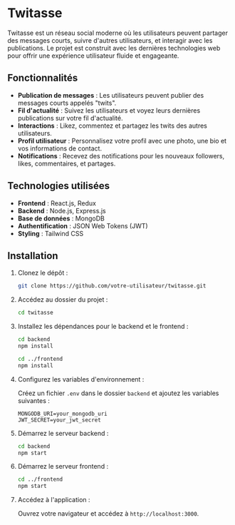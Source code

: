 # Twitasse

Twitasse est un réseau social moderne où les utilisateurs peuvent partager des messages courts, suivre d'autres utilisateurs, et interagir avec les publications. Le projet est construit avec les dernières technologies web pour offrir une expérience utilisateur fluide et engageante.

## Fonctionnalités

- **Publication de messages** : Les utilisateurs peuvent publier des messages courts appelés "twits".
- **Fil d'actualité** : Suivez les utilisateurs et voyez leurs dernières publications sur votre fil d'actualité.
- **Interactions** : Likez, commentez et partagez les twits des autres utilisateurs.
- **Profil utilisateur** : Personnalisez votre profil avec une photo, une bio et vos informations de contact.
- **Notifications** : Recevez des notifications pour les nouveaux followers, likes, commentaires, et partages.

## Technologies utilisées

- **Frontend** : React.js, Redux
- **Backend** : Node.js, Express.js
- **Base de données** : MongoDB
- **Authentification** : JSON Web Tokens (JWT)
- **Styling** : Tailwind CSS

## Installation

1. Clonez le dépôt :

    ```bash
    git clone https://github.com/votre-utilisateur/twitasse.git
    ```

2. Accédez au dossier du projet :

    ```bash
    cd twitasse
    ```

3. Installez les dépendances pour le backend et le frontend :

    ```bash
    cd backend
    npm install

    cd ../frontend
    npm install
    ```

4. Configurez les variables d'environnement :

    Créez un fichier `.env` dans le dossier `backend` et ajoutez les variables suivantes :

    ```plaintext
    MONGODB_URI=your_mongodb_uri
    JWT_SECRET=your_jwt_secret
    ```

5. Démarrez le serveur backend :

    ```bash
    cd backend
    npm start
    ```

6. Démarrez le serveur frontend :

    ```bash
    cd ../frontend
    npm start
    ```

7. Accédez à l'application :

    Ouvrez votre navigateur et accédez à `http://localhost:3000`.
